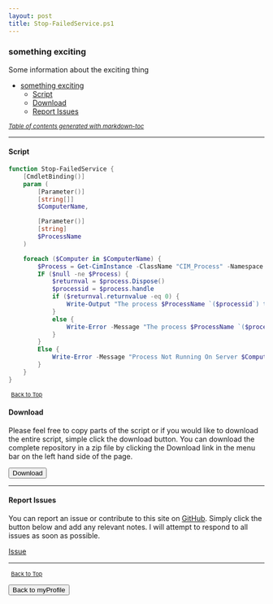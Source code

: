 ```yaml
---
layout: post
title: Stop-FailedService.ps1
---
```


### something exciting

Some information about the exciting thing

- [something exciting](#something-exciting)
  - [Script](#script)
  - [Download](#download)
  - [Report Issues](#report-issues)

<small><i><a href='http://ecotrust-canada.github.io/markdown-toc/'>Table of contents generated with markdown-toc</a></i></small>

---

#### Script

```powershell
function Stop-FailedService {
    [CmdletBinding()]
    param (
        [Parameter()]
        [string[]]
        $ComputerName,

        [Parameter()]
        [string]
        $ProcessName
    )

    foreach ($Computer in $ComputerName) {
        $Process = Get-CimInstance -ClassName "CIM_Process" -Namespace "root/CIMV2" -ComputerName "$Computer" | Where-Object -Property Name -Like ($ProcessName + ".exe")
        IF ($null -ne $Process) {
            $returnval = $process.Dispose()
            $processid = $process.handle
            if ($returnval.returnvalue -eq 0) {
                Write-Output "The process $ProcessName `($processid`) terminated successfully on Server $Computer"
            }
            else {
                Write-Error -Message "The process $ProcessName `($processid`) termination has some problems on Server $Computer"
            }
        }
        Else {
            Write-Error -Message "Process Not Running On Server $Computer"
        }
    }
}
```

<span style="font-size:11px;"><a href="#"><i class="fas fa-caret-up" aria-hidden="true" style="color: white; margin-right:5px;"></i>Back to Top</a></span>

#### Download

Please feel free to copy parts of the script or if you would like to download the entire script, simple click the download button. You can download the complete repository in a zip file by clicking the Download link in the menu bar on the left hand side of the page.

<button class="btn" type="submit" onclick="window.open('/powershell/functions/myProfile/Stop-FailedService.ps1')">
    <i class="fa fa-cloud-download-alt">
    </i>
        Download
</button>

---

#### Report Issues

You can report an issue or contribute to this site on <a href="https://github.com/BanterBoy/scripts-blog/issues">GitHub</a>. Simply click the button below and add any relevant notes. I will attempt to respond to all issues as soon as possible.

<!-- Place this tag where you want the button to render. -->

<a class="github-button" href="https://github.com/BanterBoy/scripts-blog/issues/new?title=Stop-FailedService.ps1&body=There is a problem with this function. Please find details below." data-show-count="true" aria-label="Issue BanterBoy/scripts-blog on GitHub">Issue</a>

---

<span style="font-size:11px;"><a href="#"><i class="fas fa-caret-up" aria-hidden="true" style="color: white; margin-right:5px;"></i>Back to Top</a></span>

<a href="/menu/_pages/myProfile.html">
    <button class="btn">
        <i class='fas fa-reply'>
        </i>
            Back to myProfile
    </button>
</a>

[1]: http://ecotrust-canada.github.io/markdown-toc
[2]: https://github.com/googlearchive/code-prettify
